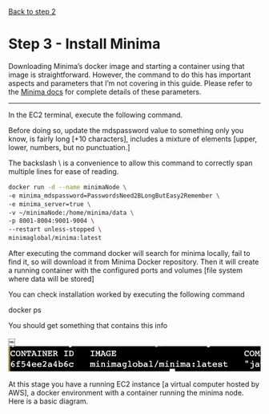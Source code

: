 [Back to step 2](../index.md)

# Step 3 - Install Minima

Downloading Minima’s docker image and starting a container using that image is straightforward. However, the command to do this has important aspects and parameters that I’m not covering in this guide. Please refer to the [Minima docs](https://docs.minima.global/docs/runanode/get_started) for complete details of these parameters.

---

In the EC2 terminal, execute the following command. 

Before doing so, update the mdspassword value to something only you know, is fairly long [+10 characters], includes a mixture of elements [upper, lower, numbers, but no punctuation.]  

The backslash \ is a convenience to allow this command to correctly span multiple lines for ease of reading. 

```bash
docker run -d --name minimaNode \
-e minima_mdspassword=PasswordsNeed2BLongButEasy2Remember \
-e minima_server=true \
-v ~/minimaNode:/home/minima/data \
-p 8001-8004:9001-9004 \
--restart unless-stopped \
minimaglobal/minima:latest
```
After executing the command docker will search for minima locally, fail to find it, so will download it from Minima Docker repository. Then it will create a running container with the configured ports and volumes [file system where data will be stored]

You can check installation worked by executing the following command

docker ps

You should get something that contains this info

￼![](minimaContainer.png)

At this stage you have a running EC2 instance [a virtual computer hosted by AWS], a docker environment with a container running the minima node.  Here is a basic diagram.
